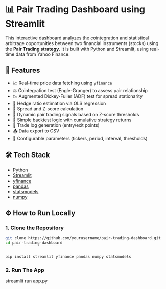 # 📊 Pair Trading Dashboard using Streamlit

This interactive dashboard analyzes the cointegration and statistical arbitrage opportunities between two financial instruments (stocks) using the **Pair Trading strategy**. It is built with Python and Streamlit, using real-time data from Yahoo Finance.

## 🚀 Features

- 📈 Real-time price data fetching using `yfinance`
- ⚖️ Cointegration test (Engle-Granger) to assess pair relationship
- 📉 Augmented Dickey-Fuller (ADF) test for spread stationarity
- 🧮 Hedge ratio estimation via OLS regression
- 🔁 Spread and Z-score calculation
- 📍 Dynamic pair trading signals based on Z-score thresholds
- 🧠 Simple backtest logic with cumulative strategy returns
- 🧾 Trade log generation (entry/exit points)
- 📤 Data export to CSV
- 🔧 Configurable parameters (tickers, period, interval, thresholds)

## 🛠️ Tech Stack

- Python
- [Streamlit](https://streamlit.io/)
- [yfinance](https://pypi.org/project/yfinance/)
- [pandas](https://pandas.pydata.org/)
- [statsmodels](https://www.statsmodels.org/)
- [numpy](https://numpy.org/)

## ⚙️ How to Run Locally

### 1. Clone the Repository

```bash
git clone https://github.com/yourusername/pair-trading-dashboard.git
cd pair-trading-dashboard


pip install streamlit yfinance pandas numpy statsmodels
```

### 2. Run The App
streamlit run app.py

